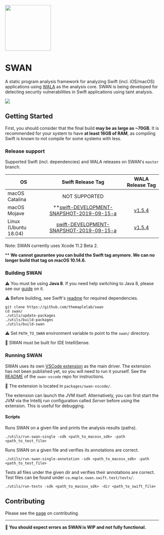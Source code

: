 
<img src="https://karimali.ca/resources/images/projects/swan.png" width="150">

# SWAN
A static program analysis framework for analyzing Swift (incl. iOS/macOS) applications using [WALA](https://github.com/wala/WALA) as the analysis core. SWAN is being developed for detecting security vulnerabilities in Swift applications using taint analysis.

![](https://github.com/themaplelab/swan/blob/master/docs/readmeContent/exampleUse.gif)

## Getting Started

First, you should consider that the final build **may be as large as ~70GB**. It is recommended for your system to have **at least 16GB of RAM**, as compiling Swift is known to not compile for some systems with less.

### Release support
Supported Swift (incl. dependencies) and WALA releases on SWAN's `master` branch.

| OS | Swift Release Tag | WALA Release Tag |
| -----------|:-------:|:-----:|
| macOS Catalina | NOT SUPPORTED | |
| macOS Mojave | \**[swift-DEVELOPMENT-SNAPSHOT-2019-09-15-a](https://github.com/apple/swift/releases/tag/swift-DEVELOPMENT-SNAPSHOT-2019-09-15-a) | [v1.5.4](https://github.com/wala/WALA/releases/tag/v1.5.4) |
| Linux (Ubuntu 18.04) | [swift-DEVELOPMENT-SNAPSHOT-2019-09-15-a](https://github.com/apple/swift/releases/tag/swift-DEVELOPMENT-SNAPSHOT-2019-09-15-a) | [v1.5.4](https://github.com/wala/WALA/releases/tag/v1.5.4) |

Note: SWAN currently uses Xcode 11.2 Beta 2.

\** **We cannot gaurantee you can build the Swift tag anymore. We can no longer build that tag on macOS 10.14.6.** 

### Building SWAN

:warning: You must be using **Java 8**. If you need help switching to Java 8, please see our [guide](https://github.com/themaplelab/swan/wiki/Switching-to-Java-8) on it.

:warning: Before building, see Swift's [readme](https://github.com/apple/swift/tree/4555611f042642dfd97e07d7660d01ee6e2c467f) for required dependencies.
```
git clone https://github.com/themaplelab/swan
cd swan/
./utils/update-packages
./utils/build-packages
./utils/build-swan
```

:warning: Set `PATH_TO_SWAN` environment variable to point to the `swan/` directory.

:mag_right: SWAN must be built for IDE IntelliSense.

### Running SWAN

SWAN uses its own [VSCode extension](https://github.com/themaplelab/swan-vscode) as the main driver. The extension has not been published yet, so you will need to run it yourself. See the [README](https://github.com/themaplelab/swan-vscode/blob/master/README.md) of the `swan-vscode` repo for instructions.

:mag_right: The extension is located in `packages/swan-vscode/`.

The extension can launch the JVM itself. Alternatively, you can first start the JVM via the Intellij run configuration called _Server_ before using the extension. This is useful for debugging.

#### Scripts

Runs SWAN on a given file and prints the analysis results (paths).
```
./utils/run-swan-single -sdk <path_to_macosx_sdk> -path <path_to_test_file>
```

Runs SWAN on a given file and verifies its annotations are correct.
```
./utils/run-swan-single-annotation -sdk <path_to_macosx_sdk> -path <path_to_test_file>
```

Tests all files under the given dir and verifies their annotations are correct. Test files can be found under `ca.maple.swan.swift.test/tests/`.
```
./utils/run-tests -sdk <path_to_macosx_sdk> -dir <path_to_swift_file>
```

## Contributing
Please see the [page](https://github.com/themaplelab/swan/wiki/Contributing) on contributing.

--------------------

:construction: **You should expect errors as SWAN is WIP and not fully functional.**
